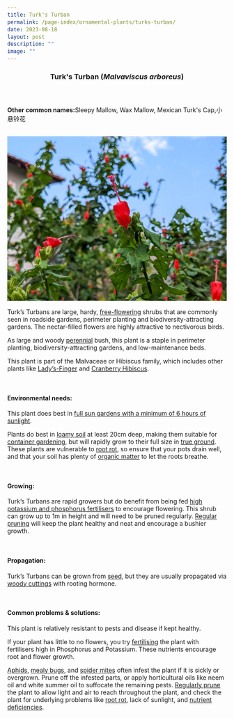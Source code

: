 ```yaml
---
title: Turk's Turban
permalink: /page-index/ornamental-plants/turks-turban/
date: 2023-08-18
layout: post
description: ""
image: ""
---
```

<header> 
	<h3>Turk's Turban (<em>Malvaviscus arboreus</em>)</h3> 
</header>

<section>
	<p><strong>Other common names:</strong>Sleepy Mallow, Wax Mallow, Mexican Turk's Cap,小悬铃花</p>
	<br>
</section>

<section>
	<img title="Turks turban plant. Photo by Jacqueline Chua." src="/images/Plants/turkturban'%20(1)_jacquelinechua.jpg">
	<p>Turk’s Turbans are large, hardy, <a href="/learn-more-about-gardening/glossary/#f">free-flowering</a> shrubs that are commonly seen in roadside gardens, perimeter planting and biodiversity-attracting gardens. The nectar-filled flowers are highly attractive to nectivorous birds.</p>
	<p>As large and woody <a href="/learn-more-about-gardening/glossary/#p">perennial</a> bush, this plant is a staple in perimeter planting, biodiversity-attracting gardens, and low-maintenance beds.</p>
	<p>This plant is part of the Malvaceae or Hibiscus family, which includes other plants like <a href="/page-index/edible-plants/ladys-finger/">Lady’s-Finger</a> and <a href="/page-index/ornamental-plants/cranberry-hibiscus/">Cranberry Hibiscus</a>.</p>
	 <br> 
</section> 
 
<section> 
  <h4>Environmental needs:</h4> 
	<p>This plant does best in <a href="/page-index/horticulture-techniques/gauging-light/">full sun gardens with a minimum of 6 hours of sunlight</a>.</p>
	<p>Plants do best in <a href="/page-index/horticulture-techniques/soil/">loamy soil</a> at least 20cm deep, making them suitable for <a href="/page-index/horticulture-techniques/planting-in-containers/">container gardening</a>, but will rapidly grow to their full size in <a href="/page-index/horticulture-techniques/true-ground/">true ground</a>. These plants are vulnerable to <a href="/page-index/plant-problems/root-rot/">root rot</a>, so ensure that your pots drain well, and that your soil has plenty of <a href="/page-index/horticulture-techniques/soil-amendments/">organic matter</a> to let the roots breathe.</p> 
	<br>
</section>

<section> 
  <h4>Growing:</h4> 
	<p>Turk’s Turbans are rapid growers but do benefit from being fed <a href="/page-index/horticulture-techniques/fertilising/">high potassium and phosphorus fertilisers</a> to encourage flowering. This shrub can grow up to 1m in height and will need to be pruned regularly. <a href="/page-index/horticulture-techniques/pruning/">Regular pruning</a> will keep the plant healthy and neat and encourage a bushier growth.</p> 
	<br> 
</section> 

<section> 
  <h4>Propagation:</h4> 
	<p>Turk’s Turbans can be grown from <a href="/page-index/horticulture-techniques/propagating-by-seed/">seed</a>, but they are usually propagated via <a href="/page-index/horticulture-techniques/propagating-by-cuttings/">woody cuttings</a> with rooting hormone.</p> 
	<br> 
</section> 
 
<section> 
  <h4>Common problems &amp; solutions:</h4> 
	<p>This plant is relatively resistant to pests and disease if kept healthy.</p>
	<p>If your plant has little to no flowers, you try <a href="/page-index/horticulture-techniques/fertilising/">fertilising</a> the plant with fertilisers high in Phosphorus and Potassium. These nutrients encourage root and flower growth.</p>
	<p><a href="/page-index/pests/aphids/">Aphids</a>, <a href="/page-index/pests/mealy-bugs/">mealy bugs</a>, and <a href="/page-index/pests/spider-mites/">spider mites</a> often infest the plant if it is sickly or overgrown. Prune off the infested parts, or apply horticultural oils like neem oil and white summer oil to suffocate the remaining pests. <a href="/page-index/horticulture-techniques/pruning/">Regularly prune</a> the plant to allow light and air to reach throughout the plant, and check the plant for underlying problems like <a href="/page-index/plant-problems/root-rot/">root rot</a>, lack of sunlight, and <a href="/page-index/plant-problems/nutrient-deficiencies/">nutrient deficiencies</a>.</p>
	<br> 
</section>